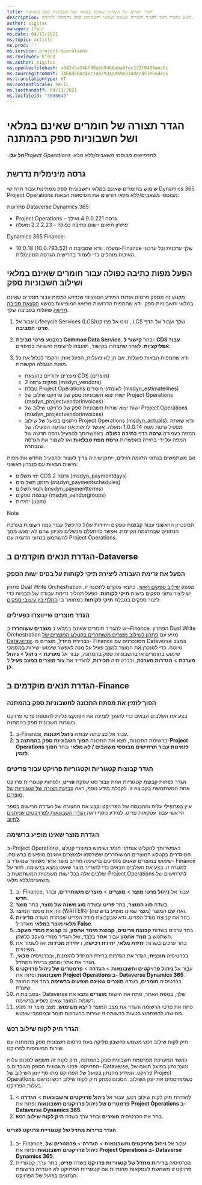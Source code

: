 ```yaml
---
title: הגדר תצורה של חומרים שאינם במלאי ושל חשבוניות ספק בהמתנה
description: נושא מסביר כיצד להפוך חומרים שאינם במלאי וחשבוניות ספק בהמתנה לזמינים.
author: sigitac
manager: tfehr
ms.date: 04/12/2021
ms.topic: article
ms.prod: ''
ms.service: project-operations
ms.reviewer: kfend
ms.author: sigitac
ms.openlocfilehash: a84245a246f49ab69466aba0fec332f0489eec6c
ms.sourcegitcommit: 7468d668c48c1d87934aab9a034decd51e56dec6
ms.translationtype: HT
ms.contentlocale: he-IL
ms.lasthandoff: 04/13/2021
ms.locfileid: "5880649"
---
```

# <a name="configure-non-stocked-materials-and-pending-vendor-invoices"></a>הגדר תצורה של חומרים שאינם במלאי ושל חשבוניות ספק בהמתנה

_**חל על:** ‏Project Operations לתרחישים מבוססי משאבים/ללא מלאי_

## <a name="minimum-version-requirement"></a>גרסה מינימלית נדרשת

שימוש בחומרים שאינם במלאי וחשבוניות ספק ממתינות עבור תרחישי Dynamics 365 Project Operations מבוססי משאבים/ללא מלאי דורשים את הגרסאות הבאות:

פתרונות Dataverse Dynamics 365:

- Project Operations – גרסה 4.9.0.221 ואילך
- פתרון תיאום יישום כתיבה כפולה - 2.2.2.23 ומעלה

Dynamics 365 Finance:
- 10.0.18 (10.0.793.52) ומעלה. וודא שסביבת ה-Finance שלך עדכנית וכל עדכוני האיכות מוחלים כדי לעמוד בדרישות הגרסה המינימלית.

## <a name="run-dual-write-maps-for-non-stocked-materials-and-vendor-invoice-integration"></a>הפעל מפות כתיבה כפולה עבור חומרים שאינם במלאי ושילוב חשבוניות ספק

מקטע זה מספק פרטים אודות המידע הספציפי שנדרש למפות עבור חומרים שאינם במלאי וחשבוניות ספק. ודא שהמפות הדרושות מראש המופיעות בנושא [הקצאת סביבה חדשה](../environment/resource-provision-new-environment.md#run-project-operations-dual-write-maps) פועלות בסביבה שלך.

1. עבור אל Lifecycle Services (LCS)‎‏, נווט אל פרויקט LCS שלך ועבור אל הדף **פרטי הסביבה**.
2. במקטע **פרטי סביבת Common Data Service**, בחר **קישור ל- CDS עבור אפליקציות**. לאחר שתבחרו בקישור, תועברו לרשימת הישויות במיפויים.
3. ודא שהמפות הבאות פועלות. אם הן לא פועלות, הפעל אותן והקפד לכלול את כל מפות הטבלה הקשורות.

    - מוצרים יחודיים בהוצאת CDS (מוצרים)
    - ספקים גרסה 2 (msdyn_vendors)
    - טבלת Project Operations לאומדני חומרים (msdyn_estimatelines)
    - ישות יצוא חשבוניות ספק של פרויקט שילוב של Project Operations (msdyn_projectvendorinvoices‎)‎
    - ישות יצוא שורות חשבוניות ספק של פרויקט שילוב של Project Operations (msdyn_projectvendorinvoices‎)‎
    - ניתונים בפועל של שילוב Project Operations ‏(msdyn_actuals). וודא שאתה מפעיל גרסת מפה 1.0.0.14 ומעלה. אפשר לראות את הגרסה הפעילה של המפה בעמודה **גרסה** בדף **כתיבה כפולה**. באפשרותך להפעיל גרסה חדשה של המפה על ידי בחירה באפשרות **גרסת מפת טבלאות** ואז לשמור את הגרסה שנבחרה.

אם משתמשים בנתוני הדגמה רגילים, ייתכן שיהיה צריך לעצור ולהפעיל מחדש את מפות הישות הבאות עם סנכרון ראשוני:
  - ימי תשלום CDS גרסה 2‎ ‏(msdyn_paymentdays)‏‎
  - תזמון תשלומים (msdyn_paymentschedules)
  - תנאי תשלום (msdyn_paymentterms)
  - קבוצות ספקים (msdyn_vendorgroups)
  - יחידות (uom)

> [!NOTE]
> הסינכרון הראשוני עבור קבוצות ספקים ויחידות עלול להיכשל עבור כמה רשומות בערכת הנתונים שבהדגמה הקיימת. אפשר להתעלם מכשלים מכיוון שהם לא ימנעו ממך להשתמש בנתוני הדגמה עם Project Operations.

## <a name="configure-prerequisites-in-dataverse"></a>הגדרת תנאים מוקדמים ב-Dataverse

### <a name="activate-workflow-to-create-accounts-based-on-vendor-entity"></a>הפעל את זרימת העבודה ליצירת תיקי לקוחות על בסיס ישות הספק

פתרון Dual Write Orchestration מספק [שילוב ספקים ראשי](https://docs.microsoft.com/dynamics365/fin-ops-core/dev-itpro/data-entities/dual-write/vendor-mapping). כתנאי מוקדם לתכונה זו, יש ליצור נתוני ספקים בישות **תיקי לקוחות**. הפעל תהליך זרימת עבודה של תבניות כדי ליצור ספקים בטבלת **תיקי לקוחות** כמתואר ב: [החלף בין עיצובי ספקים](https://docs.microsoft.com/dynamics365/fin-ops-core/dev-itpro/data-entities/dual-write/vendor-switch#use-the-extended-vendor-design-for-vendors-of-the-organization-type).

### <a name="set-products-to-be-created-as-active"></a>הגדר מוצרים שייווצרו כפעילים

יש להגדיר חומרים שאינם במלאי כ **מוצרים ששוחררו** ב-Finance. הפתרון Dual Write Orchestration מגיע עם [פתרון לשילוב מוצרים משוחררים בקטלוג המוצרים של  Dataverse](https://docs.microsoft.com/dynamics365/fin-ops-core/dev-itpro/data-entities/dual-write/product-mapping). כברירת מחדל, מוצרים מ- Finance מסונכרנים עם Dataverse במצב טיוטה. כדי לסנכרן את המוצר למצב פעיל על מנת לאפשר שימוש ישירות במסמכי שימוש בחומרים או בחשבוניות ספק בהמתנה, עבור אל **מערכת** > **ניהול** > **ניהול מערכת** > **הגדרות מערכת**, ובכרטיסיה **מכירות**, להגדיר את **צור מוצרים במצב פעיל** ל **כן**.

## <a name="configure-prerequisites-in-finance"></a>הגדרת תנאים מוקדמים ב-Finance

### <a name="enable-the-feature-key-for-pending-vendor-invoices"></a>הפוך לזמין את מפתח התכונה לחשבוניות ספק בהמתנה

בצע את השלבים הבאים כדי להפוך לזמינה את הפונקציונליות להוספת פרטי פרויקט בשורות חשבונית ספק בהמתנה.

1. ב-Finance, עבור אל סביבתה עבודה **ניהול תכונות**.
2. ברשימת התכונות, מצא את התכונה **הפוך חשבוניות ספק בהמתנה ב-Project Operations לזמינות עבור תרחישים מבוססי משאבים / לא מלאי** ובחר **הפוך לזמין**.

### <a name="define-category-groups-and-project-categories-for-items"></a>הגדר קבוצות קטגוריות וקטגוריות פרויקט עבור פריטים

הגדר לפחות קבוצת קטגוריות אחת עבור סוג עסקה **פריט**, ולפחות קטגוריית פרויקט אחת המשתמשת בקבוצה זו. לקבלת מידע נוסף, ראה [קביעת תצורה של קטגוריות של מוצרים](../project-accounting/configure-project-categories.md#category-groups).

עיין בפרופילי עלות וההכנסה של הפרויקט וקבע את התצורה של הגדרת הרישום בספר הראשי עבור עסקאות פריט. למידע נוסף ראה[ הגדר חשבונאות לפרויקטים שניתנים לחיוב](../project-accounting/configure-accounting-billable-projects.md).

### <a name="set-up-a-write-in-product"></a>הגדרת מוצר שאינו מופיע ברשימה

ב-Project Operations, באפשרותך להקליט אומדני חומר ושימוש במוצרי קטלוג המוגדרים בקטלוג המוצרים המשוחררים שפורסמו ולמוצרים שאינם מופיעים ברשימה. שימוש במוצרים שאנים מופיעים ברשימה מחייב מוצר אחד משוחר שמוגדר ב- Finance למטרה זו. בצע את השלבים הבאים כדי להגדיר מוצר שאינו נמצא ברשימה. חזור על שלבים אלה בכל ישות משפטית המשתמשת ב-Project Operations לתרחישים של משאבים/ללא מלאי.

1. ב- Finance, עבור אל **ניהול פרטי מוצר** > **מוצרים** > **מוצרים משוחררים**, ובחר **חדש**.
2. בשדה **סוג המוצר**, בחר **פריט** ובשדה **סוג משנה של מוצר**, בחר **מוצר**.
3. הזן את מספר המוצר (WRITEIN) ואת שם המוצר (מוצר שאינו מופיע ברשימה).
4. בחר את קבוצת מודל הפריט. ודא שבקבוצת מודל הפריט שבחרת השדה **מדיניות מלאי מוצר במלאי** מוגדר ל **False**.
5. בחר ערכים בשדות **קבוצת פריטים**, **קבוצת מימד אחסון**, וב **קבוצת ממדי מעקב**. השתמש ב **ממד אחסון** עבור **אתר** בלבד, ואל תגדיר ממדי מעקב כלשהן.
6. בחר ערכים בשדות **יחידת מלאי**, **יחידת רכישה**, ו **יחידת מכירות** ואז לשמור את השינויים.
7. בכרטיסיה **תוכנית**, הגדר את הגדרות ברירת המחדל להזמנות, ובכרטיסיה **מלאי**, הגדר את אתר ומחסן ברירת המחדל.
8. עבור אל **ניהול פרויקטים וחשבונאות** > **הגדרה** > **פרמטרים של ניהול פרויקטים חשבונאות** ופתח את **Project Operations ב- Dataverse Dynamics 365**. 
9. בכרטיסיה **חומרים**, בשדה **מוצרים שאינם מופעים ברשימה** בחר את המוצר שיצרת.
10. בסביבת ה- Dataverse שלך, במפת האתר, פתח את הישות **מוצרים** ומצא את רשומת המוצר שאינו מופיע ברשימה. 
11. פתח את פרטי הרשומה והגדר את מצב המוצר ל **יצא משימוש**. מצב מוצר זה מונע ממישהו להשתמש בטעות ברשומה זו ישירות בהערכות חומר ובמסמכי שימוש.

### <a name="set-up-a-procurement-integration-account"></a>הגדר תיק לקוח שילוב רכש

תיק לקוח שילוב רכש משמש כחשבון סליקה בעת פרסום חשבונית ספק בהמתנה עם שורות המיוחסות לפרויקט.

כאשר המערכת מפרסמת חשבונית ספק בהמתנה, תיק לקוח זה משמש לסכום עלות הפרויקט. פרטי חשבונית הספק מעובדים ב- Dataverse, ונוצר נתון בפועל תואם של פרויקט. המידע מהנתון בפועל של הפרויקט מתווסף יומן השילוב של Project Operations. כשמפרסמים את יומן השילוב, הסכום נמחק תיק לקוח שילוב רכש ונרשם בעלות הפרויקט.

1. להגדרת תיק לקוח שילוב רכש, עבור אל **ניהול פרויקטים וחשבונאות** > **הגדרה** > **פרמטרים של ניהול פרויקטים חשבונאות** ופתח את **Project Operations ב- Dataverse Dynamics 365**. 
2. בחר את הכרטיסיה **חומרים** ובחר ערך בשדה **תיק לקוח שילוב רכש**.

#### <a name="set-up-project-category-defaults-for-an-item"></a>הגדר ברירות מחדל של קטגוריית פרויקט לפריט

1. ב- Finance, עבור אל **ניהול פרויקטים וחשבונאות** > **הגדרה** > **פרמטרים של ניהול פרויקטים חשבונאות** ופתח את **Project Operations ב- Dataverse Dynamics 365**. 
2. בכרטיסיה **ברירות מחדל של קטגוריות פרויקט** בשדה **פריט**, בחר ערך. קטגוריית פרויקט זו משמשת לעסקאות מהותיות אם קטגוריית הפרויקט לא הוגדרה ברשומת הנתונים בפועל של הפרויקט.
